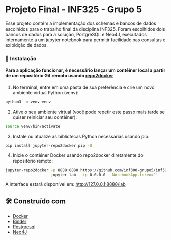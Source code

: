 # Projeto Final - INF325 - Grupo 5

Esse projeto contém a implementação dos schemas e bancos de dados escolhidos para o trabalho final da disciplina INF325. Foram escolhidos dois bancos de dados para a solução, PortgreSQL e Neo4J, executados internamente a um jupyter notebook para permitir facilidade nas consultas e exibidção de dados.

### 🔧 Instalação

#### Para a aplicação funcionar, é necessário lançar um contêiner local a partir de um repositório Git remoto usando [repo2docker](https://github.com/jupyter/repo2docker)

1. No terminal, entre em uma pasta de sua preferência e crie um novo ambiente virtual Python (venv):
```bash
python3 -m venv venv
```

2. Ative o seu ambiente virtual (você pode repetir este passo mais tarde se quiser reiniciar seu contêiner):
```bash
source venv/bin/activate
```

3. Instale ou atualize as bibliotecas Python necessárias usando pip:
```bash
pip install jupyter-repo2docker pip -U
```

4. Inicie o contêiner Docker usando repo2docker diretamente do repositório remoto:

```bash
jupyter-repo2docker -p 8888:8888 https://github.com/inf300-grupo5/inf325-projeto-final \ 
                    jupyter lab --ip 0.0.0.0 --NotebookApp.token=''
```

A interface estará disponível em: http://127.0.0.1:8888/lab

## 🛠️ Construído com

* [Docker](https://www.docker.com)
* [Binder](https://mybinder.org)
* [Postgresql](https://www.postgresql.org)
* [Neo4J](https://neo4j.com/product/neo4j-graph-database/)